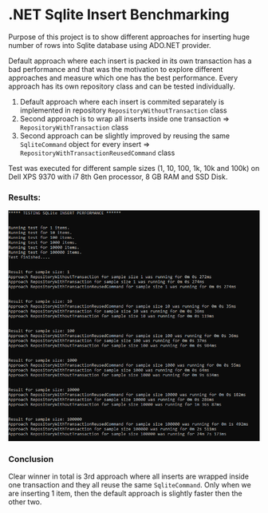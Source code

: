 # .NET Sqlite Insert Benchmarking   

Purpose of this project is to show different approaches for inserting huge number of rows into Sqlite database using ADO.NET provider.

Default approach where each insert is packed in its own transaction has a bad performance and that was the motivation to explore different approaches and measure 
which one has the best performance. Every approach has its own repository class and can be tested individually.

1. Default approach where each insert is commited separately is implemented in repository `RepositoryWithoutTransaction`  class
2. Second approach is to wrap all inserts inside one transaction =>  `RepositoryWithTransaction`  class
3. Second approach can be slightly improved by reusing the same `SqliteCommand` object for every insert => `RepositoryWithTransactionReusedCommand` class

Test was executed for different sample sizes (1, 10, 100, 1k, 10k and 100k) on Dell XPS 9370 with i7 8th Gen processor, 8 GB RAM and SSD Disk.

### Results:

![alt text](SqlitePerfTestOutput.png "Results image")

### Conclusion

Clear winner in total is 3rd approach where all inserts are wrapped inside one transaction and they all reuse the same `SqliteCommand`. Only when we are inserting 1 item, then the default approach is slightly faster then the other two.
